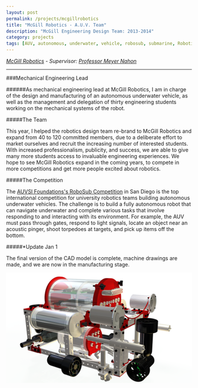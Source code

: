 ```yaml
---
layout: post
permalink: /projects/mcgillrobotics
title: "McGill Robotics - A.U.V. Team"
description: "McGill Engineering Design Team: 2013-2014"
category: projects
tags: [AUV, autonomous, underwater, vehicle, robosub, submarine, Robotics, engineering, design, personal, Michael, Elliot, King, McGill]
---
```


*<a markdown="0" target="_blank" href="http://mcgillrobotics.com">McGill Robotics</a> - Supervisor: <a markdown="0" target="_blank" href="http://people.mcgill.ca/meyer.nahon/">Professor Meyer Nahon</a>*

****

###Mechanical Engineering Lead

######As mechanical engineering lead at McGill Robotics, I am in charge of the design and manufacturing of an autonomous underwater vehicle, as well as the management and delegation of thirty engineering students working on the mechanical systems of the robot.  

#####The Team

This year, I helped the robotics design team re-brand to McGill Robotics and expand from 40 to 120 committed members, due to a deliberate effort to market ourselves and recruit the increasing number of interested students.  With increased professionalism, publicity, and success, we are able to give many more students access to invaluable engineering experiences.  We hope to see McGill Robotics expand in the coming years, to compete in more competitions and get more people excited about robotics.

#####The Competition

The <a markdown="0" target="_blank" href="http://robosub.org">AUVSI Foundations's RoboSub Competition</a> in San Diego is the top international competition for university robotics teams building autonomous underwater vehicles.  The challenge is to build a fully autonomous robot that can navigate underwater and complete various tasks that involve responding to and interacting with its environment.  For example, the AUV must pass through gates, respond to light signals, locate an object near an acoustic pinger, shoot torpedoes at targets, and pick up items off the bottom.  

#####*Update Jan 1

The final version of the CAD model is complete, machine drawings are made, and we are now in the manufacturing stage.

![CAD of McGill Robotics AUV - by Michael Elliot King](/images/CAD.png "Final CAD Model")
